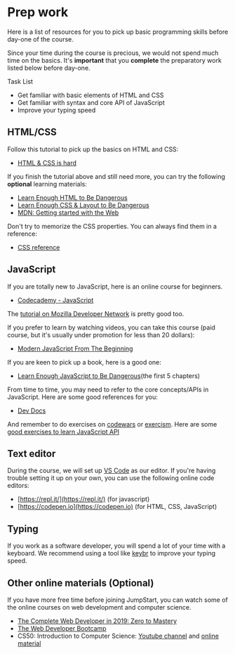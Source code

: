 # Prep work

Here is a list of resources for you to pick up basic programming skills before day-one of the course.

Since your time during the course is precious, we would not spend much time on the basics. It's **important** that you **complete** the preparatory work listed below before day-one.

Task List

* Get familiar with basic elements of HTML and CSS
* Get familiar with syntax and core API of JavaScript
* Improve your typing speed

## HTML/CSS

Follow this tutorial to pick up the basics on HTML and CSS:

* [HTML & CSS is hard](https://internetingishard.com/html-and-css/)

If you finish the tutorial above and still need more, you can try the following **optional** learning materials:

* [Learn Enough HTML to Be Dangerous](https://www.learnenough.com/html-tutorial)
* [Learn Enough CSS & Layout to Be Dangerous](https://www.learnenough.com/css-and-layout-tutorial)
* [MDN: Getting started with the Web](https://developer.mozilla.org/en-US/docs/Learn/Getting_started_with_the_web)

Don't try to memorize the CSS properties. You can always find them in a reference:

* [CSS reference](https://cssreference.io/)

## JavaScript

If you are totally new to JavaScript, here is an online course for beginners.

* [Codecademy - JavaScript](https://www.codecademy.com/learn/introduction-to-javascript)

The [tutorial on Mozilla Developer Network](https://developer.mozilla.org/en-US/docs/Web/JavaScript/A_re-introduction_to_JavaScript) is pretty good too.

If you prefer to learn by watching videos, you can take this course (paid course, but it's usually under promotion for less than 20 dollars):

* [Modern JavaScript From The Beginning](https://www.udemy.com/modern-javascript-from-the-beginning/)

If you are keen to pick up a book, here is a good one:

* [Learn Enough JavaScript to Be Dangerous](https://www.learnenough.com/javascript-tutorial)(the first 5 chapters)

From time to time, you may need to refer to the core concepts/APIs in JavaScript. Here are some good references for you:

* [Dev Docs](http://devdocs.io/javascript/)

And remember to do exercises on [codewars](https://codewars.com) or [exercism](https://exercism.io/). Here are some [good exercises to learn JavaScript API](https://github.com/myjinxin2015/Katas-list-of-Training-JS-series)

## Text editor

During the course, we will set up [VS Code](https://code.visualstudio.com/) as our editor. If you're having trouble setting it up on your own, you can use the following online code editors:

* [https://repl.it/](https://repl.it/) \(for javascript\)
* [https://codepen.io](https://codepen.io) \(for HTML, CSS, JavaScript\)

## Typing

If you work as a software developer, you will spend a lot of your time with a keyboard. We recommend using a tool like [keybr](https://www.keybr.com/) to improve your typing speed.

## Other online materials (Optional)

If you have more free time before joining JumpStart, you can watch some of the online courses on web development and computer science.

* [The Complete Web Developer in 2019: Zero to Mastery](https://www.udemy.com/the-complete-web-developer-zero-to-mastery/)
* [The Web Developer Bootcamp](https://www.udemy.com/the-web-developer-bootcamp/)
* CS50: Introduction to Computer Science: [Youtube channel](https://www.youtube.com/user/cs50tv) and [online material](http://cs50.tv/)
